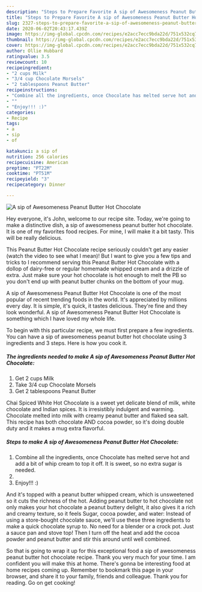 ```yaml
---
description: "Steps to Prepare Favorite A sip of Awesomeness Peanut Butter Hot Chocolate"
title: "Steps to Prepare Favorite A sip of Awesomeness Peanut Butter Hot Chocolate"
slug: 2327-steps-to-prepare-favorite-a-sip-of-awesomeness-peanut-butter-hot-chocolate
date: 2020-06-02T20:43:17.439Z
image: https://img-global.cpcdn.com/recipes/e2acc7ecc9bda22d/751x532cq70/a-sip-of-awesomeness-peanut-butter-hot-chocolate-recipe-main-photo.jpg
thumbnail: https://img-global.cpcdn.com/recipes/e2acc7ecc9bda22d/751x532cq70/a-sip-of-awesomeness-peanut-butter-hot-chocolate-recipe-main-photo.jpg
cover: https://img-global.cpcdn.com/recipes/e2acc7ecc9bda22d/751x532cq70/a-sip-of-awesomeness-peanut-butter-hot-chocolate-recipe-main-photo.jpg
author: Ollie Hubbard
ratingvalue: 3.5
reviewcount: 10
recipeingredient:
- "2 cups Milk"
- "3/4 cup Chocolate Morsels"
- "2 tablespoons Peanut Butter"
recipeinstructions:
- "Combine all the ingredients, once Chocolate has melted serve hot and add a bit of whip cream to top it off. It is sweet, so no extra sugar is needed."
- ""
- "Enjoy!!! :)"
categories:
- Recipe
tags:
- a
- sip
- of

katakunci: a sip of 
nutrition: 256 calories
recipecuisine: American
preptime: "PT22M"
cooktime: "PT51M"
recipeyield: "3"
recipecategory: Dinner

---
```



![A sip of Awesomeness Peanut Butter Hot Chocolate](https://img-global.cpcdn.com/recipes/e2acc7ecc9bda22d/751x532cq70/a-sip-of-awesomeness-peanut-butter-hot-chocolate-recipe-main-photo.jpg)

Hey everyone, it's John, welcome to our recipe site. Today, we're going to make a distinctive dish, a sip of awesomeness peanut butter hot chocolate. It is one of my favorites food recipes. For mine, I will make it a bit tasty. This will be really delicious.

This Peanut Butter Hot Chocolate recipe seriously couldn&#39;t get any easier (watch the video to see what I mean)! But I want to give you a few tips and tricks to I recommend serving this Peanut Butter Hot Chocolate with a dollop of dairy-free or regular homemade whipped cream and a drizzle of extra. Just make sure your hot chocolate is hot enough to melt the PB so you don&#39;t end up with peanut butter chunks on the bottom of your mug.

A sip of Awesomeness Peanut Butter Hot Chocolate is one of the most popular of recent trending foods in the world. It's appreciated by millions every day. It is simple, it's quick, it tastes delicious. They're fine and they look wonderful. A sip of Awesomeness Peanut Butter Hot Chocolate is something which I have loved my whole life.


To begin with this particular recipe, we must first prepare a few ingredients. You can have a sip of awesomeness peanut butter hot chocolate using 3 ingredients and 3 steps. Here is how you cook it.

<!--inarticleads1-->

##### The ingredients needed to make A sip of Awesomeness Peanut Butter Hot Chocolate:

1. Get 2 cups Milk
1. Take 3/4 cup Chocolate Morsels
1. Get 2 tablespoons Peanut Butter


Chai Spiced White Hot Chocolate is a sweet yet delicate blend of milk, white chocolate and Indian spices. It is irresistibly indulgent and warming. Chocolate melted into milk with creamy peanut butter and flaked sea salt. This recipe has both chocolate AND cocoa powder, so it&#39;s doing double duty and it makes a mug extra flavorful. 

<!--inarticleads2-->

##### Steps to make A sip of Awesomeness Peanut Butter Hot Chocolate:

1. Combine all the ingredients, once Chocolate has melted serve hot and add a bit of whip cream to top it off. It is sweet, so no extra sugar is needed.
1. 
1. Enjoy!!! :)


And it&#39;s topped with a peanut butter whipped cream, which is unsweetened so it cuts the richness of the hot. Adding peanut butter to hot chocolate not only makes your hot chocolate a peanut buttery delight, it also gives it a rich and creamy texture, so it feels Sugar, cocoa powder, and water: Instead of using a store-bought chocolate sauce, we&#39;ll use these three ingredients to make a quick chocolate syrup to. No need for a blender or a crock pot. Just a sauce pan and stove top! Then I turn off the heat and add the cocoa powder and peanut butter and stir this around until well combined. 

So that is going to wrap it up for this exceptional food a sip of awesomeness peanut butter hot chocolate recipe. Thank you very much for your time. I am confident you will make this at home. There's gonna be interesting food at home recipes coming up. Remember to bookmark this page in your browser, and share it to your family, friends and colleague. Thank you for reading. Go on get cooking!
